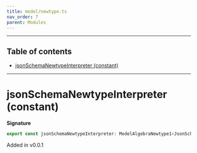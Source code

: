 ```yaml
---
title: model/newtype.ts
nav_order: 7
parent: Modules
---
```


---

<h2 class="text-delta">Table of contents</h2>

- [jsonSchemaNewtypeInterpreter (constant)](#jsonschemanewtypeinterpreter-constant)

---

# jsonSchemaNewtypeInterpreter (constant)

**Signature**

```ts
export const jsonSchemaNewtypeInterpreter: ModelAlgebraNewtype1<JsonSchemaURI> = ...
```

Added in v0.0.1
